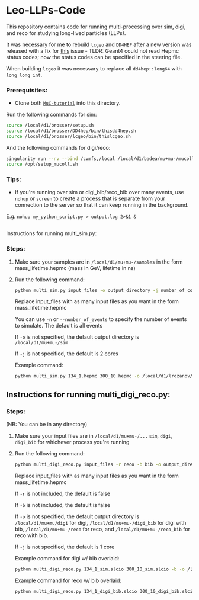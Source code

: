 # Leo-LLPs-Code

This repository contains code for running multi-processing over sim, digi, and reco for studying long-lived particles (LLPs). 

It was necessary for me to rebuild `lcgeo` and `DD4HEP` after a new version was released with a fix for [this](https://github.com/AIDASoft/DD4hep/pull/1260) issue - TLDR: Geant4 could not read Hepmc status codes; now the status codes can be specified in the steering file.

When building `lcgeo` it was necessary to replace all `dd4hep::long64` with `long long int`.


### Prerequisites:
- Clone both [`MuC-tutorial`](https://github.com/MuonColliderSoft/MuC-Tutorial) into this directory.

Run the following commands for sim:

```bash
source /local/d1/brosser/setup.sh
source /local/d1/brosser/DD4hep/bin/thisdd4hep.sh
source /local/d1/brosser/lcgeo/bin/thislcgeo.sh
```

And the following commands for digi/reco:

```bash
singularity run --nv --bind /cvmfs,/local /local/d1/badea/mu+mu-/mucoll-deploy.sif
source /opt/setup_mucoll.sh
```

### Tips:
- If you're running over sim or digi_bib/reco_bib over many events, use `nohup` or `screen` to create a process that is separate from your connection to the server so that it can keep running in the background. 

E.g. `nohup my_python_script.py > output.log 2>&1 &`

##
 Instructions for running multi_sim.py:

### Steps:
1. Make sure your samples are in `/local/d1/mu+mu-/samples` in the form mass_lifetime.hepmc (mass in GeV, lifetime in ns)
2. Run the following command:

   ```bash
   python multi_sim.py input_files -o output_directory -j number_of_cores
   ```
   Replace input_files with as many input files as you want in the form mass_lifetime.hepmc

   You can use `-n` or `--number_of_events` to specify the number of events to simulate. The default is all events

   If `-o` is not specified, the default output directory is `/local/d1/mu+mu-/sim`
   
   If `-j` is not specified, the default is 2 cores
   
   Example command:
   ```bash
   python multi_sim.py 134_1.hepmc 300_10.hepmc -o /local/d1/lrozanov/mucoll-tutorial-2023/sim_Hbb -j 2
   ```

## Instructions for running multi_digi_reco.py:

### Steps:
(NB: You can be in any directory)
1. Make sure your input files are in `/local/d1/mu+mu-/...` `sim`, `digi`, `digi_bib` for whichever process you're running
2. Run the following command:

   ```bash
   python multi_digi_reco.py input_files -r reco -b bib -o output_directory -j number_of_cores
   ```
   Replace input_files with as many input files as you want in the form mass_lifetime.hepmc

   If `-r` is not included, the default is false

   If `-b` is not included, the default is false

   If `-o` is not specified, the default output directory is `/local/d1/mu+mu/digi` for digi, `/local/d1/mu+mu-/digi_bib` for digi with bib, `/local/d1/mu+mu-/reco` for reco, and `/local/d1/mu+mu-/reco_bib` for reco with bib.
   
   If `-j` is not specified, the default is 1 core
   
   Example command for digi w/ bib overlaid:
   ```bash
   python multi_digi_reco.py 134_1_sim.slcio 300_10_sim.slcio -b -o /local/d1/lrozanov/mucoll-tutorial-2023/digi_Hbb_bib -j 2
   ```
   Example command for reco w/ bib overlaid:
   ```bash
   python multi_digi_reco.py 134_1_digi_bib.slcio 300_10_digi_bib.slcio -r -b -o /local/d1/lrozanov/mucoll-tutorial-2023/reco_Hbb_bib -j 2
   ```

